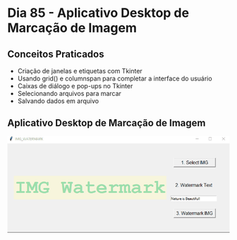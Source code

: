 # Dia 85 - Aplicativo Desktop de Marcação de Imagem

## Conceitos Praticados

* Criação de janelas e etiquetas com Tkinter
* Usando grid() e columnspan para completar a interface do usuário
* Caixas de diálogo e pop-ups no Tkinter
* Selecionando arquivos para marcar
* Salvando dados em arquivo

## Aplicativo Desktop de Marcação de Imagem

![day85](https://github.com/EmersonPenelli/100-days-of-code-with-python/blob/main/gifs/IMG_Watermark.gif)
